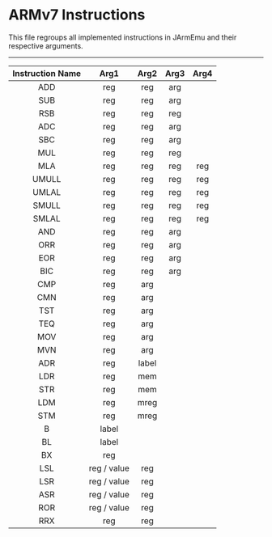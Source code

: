 # ARMv7 Instructions
This file regroups all implemented instructions in JArmEmu and their respective arguments.

---

| Instruction Name |    Arg1     | Arg2  | Arg3 | Arg4 |
|:----------------:|:-----------:|:-----:|:----:|:----:|
|       ADD        |     reg     |  reg  | arg  |      |
|       SUB        |     reg     |  reg  | arg  |      |
|       RSB        |     reg     |  reg  | reg  |      |    
|       ADC        |     reg     |  reg  | arg  |      |
|       SBC        |     reg     |  reg  | arg  |      |
|       MUL        |     reg     |  reg  | reg  |      |
|       MLA        |     reg     |  reg  | reg  | reg  |
|      UMULL       |     reg     |  reg  | reg  | reg  |
|      UMLAL       |     reg     |  reg  | reg  | reg  |
|      SMULL       |     reg     |  reg  | reg  | reg  |
|      SMLAL       |     reg     |  reg  | reg  | reg  |
|       AND        |     reg     |  reg  | arg  |      |
|       ORR        |     reg     |  reg  | arg  |      |
|       EOR        |     reg     |  reg  | arg  |      |
|       BIC        |     reg     |  reg  | arg  |      |
|       CMP        |     reg     |  arg  |      |      |
|       CMN        |     reg     |  arg  |      |      |
|       TST        |     reg     |  arg  |      |      |
|       TEQ        |     reg     |  arg  |      |      |
|       MOV        |     reg     |  arg  |      |      |
|       MVN        |     reg     |  arg  |      |      |
|       ADR        |     reg     | label |      |      |
|       LDR        |     reg     |  mem  |      |      |
|       STR        |     reg     |  mem  |      |      |
|       LDM        |     reg     | mreg  |      |      |
|       STM        |     reg     | mreg  |      |      |
|        B         |    label    |       |      |      |
|        BL        |    label    |       |      |      |
|        BX        |     reg     |       |      |      |
|       LSL        | reg / value |  reg  |      |      |
|       LSR        | reg / value |  reg  |      |      |
|       ASR        | reg / value |  reg  |      |      |
|       ROR        | reg / value |  reg  |      |      |
|       RRX        |     reg     |  reg  |      |      |

